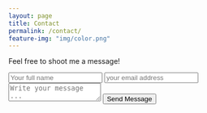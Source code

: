 ```yaml
---
layout: page
title: Contact
permalink: /contact/
feature-img: "img/color.png"
---
```


Feel free to shoot me a message!

<form action="https://getsimpleform.com/messages?form_api_token=d8de6b66e4db802d6ef8529b044bb572" method="post">
  <!-- the redirect_to is optional, the form will redirect to the referrer on submission -->
  <input type='hidden' name='redirect_to' value='https://jmena212.github.io/thank-you/' />
  <input type='text' name='name' placeholder='Your full name' />
  <input type='email' name='email' placeholder='your email address' />
  <textarea name='message' placeholder='Write your message ...'></textarea>
  <input type='submit' value='Send Message' />
</form>